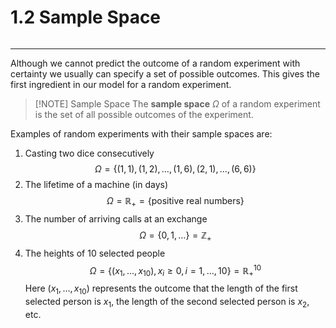 # 1.2 Sample Space
```table-of-contents
```
---
Although we cannot predict the outcome of a random experiment with certainty we usually can specify a set of possible outcomes. This gives the first ingredient in our model for a random experiment.


> [!NOTE] Sample Space
> The **sample space** $\Omega$ of a random experiment is the set of all possible outcomes of the experiment.

Examples of random experiments with their sample spaces are:
1. Casting two dice consecutively
$$
\Omega = \{ (1,1), (1,2), \dots, (1,6), (2,1), \dots , (6,6) \}
$$
2. The lifetime of a machine (in days)
$$
\Omega = \mathbb{R}_{+} = \{  \text{positive real numbers}\}
$$
3. The number of arriving calls at an exchange 
$$
\Omega = \{  0,1,\dots \} = \mathbb{Z}_{+}
$$
4. The heights of 10 selected people
 $$
\Omega = \{( x_{1},\dots,x_{10}) , x_{i} \geq 0, i=1,\dots,10 \} = \mathbb{R}^{10}_{+}
$$
Here $(x_{1},\dots,x_{10})$ represents the outcome that the length of the first selected person is $x_{1}$, the length of the second selected person is $x_{2},$ etc.